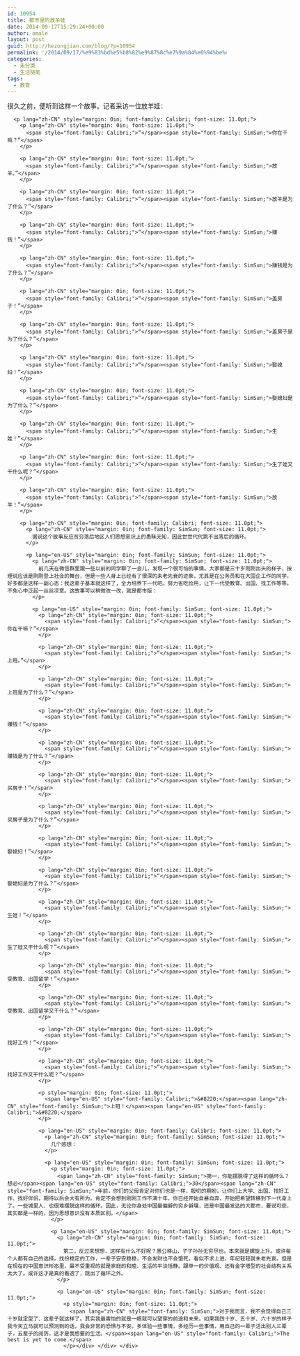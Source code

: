 ```yaml
---
id: 10954
title: 都市里的放羊娃
date: 2014-09-17T15:29:24+00:00
author: omale
layout: post
guid: http://hezongjian.com/blog/?p=10954
permalink: '/2014/09/17/%e9%83%bd%e5%b8%82%e9%87%8c%e7%9a%84%e6%94%be%e7%be%8a%e5%a8%83/'
categories:
  - 未分类
  - 生活随笔
tags:
  - 教育
---
```

<div style="direction: ltr; border-width: 100%;">
  <div style="direction: ltr; margin-top: 0in; margin-left: 0in; width: 6.8381in;">
    <div style="direction: ltr; margin-top: 0in; margin-left: 0in; width: 6.8381in;">
      <p lang="zh-CN" style="margin: 0in; font-family: SimSun; font-size: 11.0pt;">
        很久之前，便听到这样一个故事。记者采访一位放羊娃：
      </p>
      
      <p lang="zh-CN" style="margin: 0in; font-family: Calibri; font-size: 11.0pt;">
        <p lang="zh-CN" style="margin: 0in; font-size: 11.0pt;">
          <span style="font-family: Calibri;">“</span><span style="font-family: SimSun;">你在干嘛？”</span>
        </p>
        
        <p lang="zh-CN" style="margin: 0in; font-size: 11.0pt;">
          <span style="font-family: Calibri;">“</span><span style="font-family: SimSun;">放羊。”</span>
        </p>
        
        <p lang="zh-CN" style="margin: 0in; font-size: 11.0pt;">
          <span style="font-family: Calibri;">“</span><span style="font-family: SimSun;">放羊是为了什么？”</span>
        </p>
        
        <p lang="zh-CN" style="margin: 0in; font-size: 11.0pt;">
          <span style="font-family: Calibri;">“</span><span style="font-family: SimSun;">赚钱！”</span>
        </p>
        
        <p lang="zh-CN" style="margin: 0in; font-size: 11.0pt;">
          <span style="font-family: Calibri;">“</span><span style="font-family: SimSun;">赚钱是为了什么？”</span>
        </p>
        
        <p lang="zh-CN" style="margin: 0in; font-size: 11.0pt;">
          <span style="font-family: Calibri;">“</span><span style="font-family: SimSun;">盖房子！”</span>
        </p>
        
        <p lang="zh-CN" style="margin: 0in; font-size: 11.0pt;">
          <span style="font-family: Calibri;">“</span><span style="font-family: SimSun;">盖房子是为了什么？”</span>
        </p>
        
        <p lang="zh-CN" style="margin: 0in; font-size: 11.0pt;">
          <span style="font-family: Calibri;">“</span><span style="font-family: SimSun;">娶媳妇！”</span>
        </p>
        
        <p lang="zh-CN" style="margin: 0in; font-size: 11.0pt;">
          <span style="font-family: Calibri;">“</span><span style="font-family: SimSun;">娶媳妇是为了什么？”</span>
        </p>
        
        <p lang="zh-CN" style="margin: 0in; font-size: 11.0pt;">
          <span style="font-family: Calibri;">“</span><span style="font-family: SimSun;">生娃！”</span>
        </p>
        
        <p lang="zh-CN" style="margin: 0in; font-size: 11.0pt;">
          <span style="font-family: Calibri;">“</span><span style="font-family: SimSun;">生了娃又干什么呢？”</span>
        </p>
        
        <p lang="zh-CN" style="margin: 0in; font-size: 11.0pt;">
          <span style="font-family: Calibri;">“</span><span style="font-family: SimSun;">放羊！”</span>
        </p>
        
        <p lang="zh-CN" style="margin: 0in; font-family: Calibri; font-size: 11.0pt;">
          <p lang="zh-CN" style="margin: 0in; font-family: SimSun; font-size: 11.0pt;">
            据说这个故事反应贫穷落后地区人们思想意识上的愚昧无知，因此世世代代跳不出落后的循环。
          </p>
          
          <p lang="en-US" style="margin: 0in; font-family: SimSun; font-size: 11.0pt;">
            <p lang="zh-CN" style="margin: 0in; font-family: SimSun; font-size: 11.0pt;">
              前几天在微信群里跟一些以前的同学聊了一会儿，发现一个很可怕的事情。大家都是三十岁刚刚出头的样子，按理说应该是刚刚登上社会的舞台，但是一些人身上已经有了很深的未老先衰的迹象，尤其是在公务员和在大国企工作的同学，好多都是这样一副心态：我这辈子基本就这样了，全力培养下一代吧。努力省吃俭用，让下一代受教育、出国、找工作等等。不免心中泛起一丝丝凉意。这故事可以稍微改一改，就是都市版：
            </p>
            
            <p lang="en-US" style="margin: 0in; font-family: SimSun; font-size: 11.0pt;">
              <p lang="zh-CN" style="margin: 0in; font-size: 11.0pt;">
                <span style="font-family: Calibri;">“</span><span style="font-family: SimSun;">你在干嘛？”</span>
              </p>
              
              <p lang="zh-CN" style="margin: 0in; font-size: 11.0pt;">
                <span style="font-family: Calibri;">“</span><span style="font-family: SimSun;">上班。”</span>
              </p>
              
              <p lang="zh-CN" style="margin: 0in; font-size: 11.0pt;">
                <span style="font-family: Calibri;">“</span><span style="font-family: SimSun;">上班是为了什么？”</span>
              </p>
              
              <p lang="zh-CN" style="margin: 0in; font-size: 11.0pt;">
                <span style="font-family: Calibri;">“</span><span style="font-family: SimSun;">赚钱！”</span>
              </p>
              
              <p lang="zh-CN" style="margin: 0in; font-size: 11.0pt;">
                <span style="font-family: Calibri;">“</span><span style="font-family: SimSun;">赚钱是为了什么？”</span>
              </p>
              
              <p lang="zh-CN" style="margin: 0in; font-size: 11.0pt;">
                <span style="font-family: Calibri;">“</span><span style="font-family: SimSun;">买房子！”</span>
              </p>
              
              <p lang="zh-CN" style="margin: 0in; font-size: 11.0pt;">
                <span style="font-family: Calibri;">“</span><span style="font-family: SimSun;">买房子是为了什么？”</span>
              </p>
              
              <p lang="zh-CN" style="margin: 0in; font-size: 11.0pt;">
                <span style="font-family: Calibri;">“</span><span style="font-family: SimSun;">娶媳妇！”</span>
              </p>
              
              <p lang="zh-CN" style="margin: 0in; font-size: 11.0pt;">
                <span style="font-family: Calibri;">“</span><span style="font-family: SimSun;">娶媳妇是为了什么？”</span>
              </p>
              
              <p lang="zh-CN" style="margin: 0in; font-size: 11.0pt;">
                <span style="font-family: Calibri;">“</span><span style="font-family: SimSun;">生娃！”</span>
              </p>
              
              <p lang="zh-CN" style="margin: 0in; font-size: 11.0pt;">
                <span style="font-family: Calibri;">“</span><span style="font-family: SimSun;">生了娃又干什么呢？”</span>
              </p>
              
              <p lang="zh-CN" style="margin: 0in; font-size: 11.0pt;">
                <span style="font-family: Calibri;">“</span><span style="font-family: SimSun;">受教育、出国留学！”</span>
              </p>
              
              <p lang="zh-CN" style="margin: 0in; font-size: 11.0pt;">
                <span style="font-family: Calibri;">“</span><span style="font-family: SimSun;">受教育、出国留学又干什么？”</span>
              </p>
              
              <p lang="zh-CN" style="margin: 0in; font-size: 11.0pt;">
                <span style="font-family: Calibri;">“</span><span style="font-family: SimSun;">找好工作！”</span>
              </p>
              
              <p lang="zh-CN" style="margin: 0in; font-size: 11.0pt;">
                <span style="font-family: Calibri;">“</span><span style="font-family: SimSun;">找好工作又干什么呢？”</span>
              </p>
              
              <p style="margin: 0in; font-size: 11.0pt;">
                <span lang="en-US" style="font-family: Calibri;">&#8220;</span><span lang="zh-CN" style="font-family: SimSun;">上班！</span><span lang="en-US" style="font-family: Calibri;">&#8220;</span>
              </p>
              
              <p lang="en-US" style="margin: 0in; font-family: Calibri; font-size: 11.0pt;">
                <p lang="zh-CN" style="margin: 0in; font-family: SimSun; font-size: 11.0pt;">
                  几个感想：
                </p>
                
                <p lang="en-US" style="margin: 0in; font-family: SimSun; font-size: 11.0pt;">
                  <p style="margin: 0in; font-size: 11.0pt;">
                    <span lang="zh-CN" style="font-family: SimSun;">第一，你能摆脱得了这样的循环么？想必</span><span lang="en-US" style="font-family: Calibri;">30</span><span lang="zh-CN" style="font-family: SimSun;">年前，你们的父母肯定对你们也是一样，殷切的期盼，让你们上大学、出国、找好工作、找好伴侣，期待以后会大有所为。肯定不会想到刚刚工作不满十年，你已经开始自暴自弃，开始把希望转移到下一代身上了。一些城里人，也很难摆脱这样的循环。因此，无论你身处中国最偏僻的穷乡僻壤，还是中国最发达的大都市，要说可悲，其实都是一样的，因为思想意识没有本质区别。</span>
                  </p>
                  
                  <p lang="en-US" style="margin: 0in; font-family: SimSun; font-size: 11.0pt;">
                    <p lang="zh-CN" style="margin: 0in; font-family: SimSun; font-size: 11.0pt;">
                      第二，反过来想想，这样有什么不好呢？愚公移山，子子孙孙无穷尽也。本来就是螺旋上升。或许每个人都有自己的选择。找份稳定的工作，一辈子安安稳稳，不会发财也不会饿死，看似不求上进，年纪轻轻就未老先衰。但是在现在的中国意识形态里，最不受重视的就是家庭的和睦、生活的平淡恬静。跟单一的价值观、还有金字塔型的社会结构关系太大了。或许这才是真的看透了，跳出了循环之外。
                    </p>
                    
                    <p lang="en-US" style="margin: 0in; font-family: SimSun; font-size: 11.0pt;">
                      <p style="margin: 0in; font-size: 11.0pt;">
                        <span lang="zh-CN" style="font-family: SimSun;">对于我而言，我不会觉得自己三十岁就定型了、这辈子就这样了。其实我最害怕的就是一眼就可以望穿的前途和未来。如果我四十岁、五十岁、六十岁的样子我今天立马就可以预测到的话，我会非常的恐惧与不安。多体验一些事情，多经历一些事情，用自己的一辈子活出别人三辈子，五辈子的阅历，这才是我想要的生活。</span><span lang="en-US" style="font-family: Calibri;">The best is yet to come.</span>
                      </p></div> </div> </div>